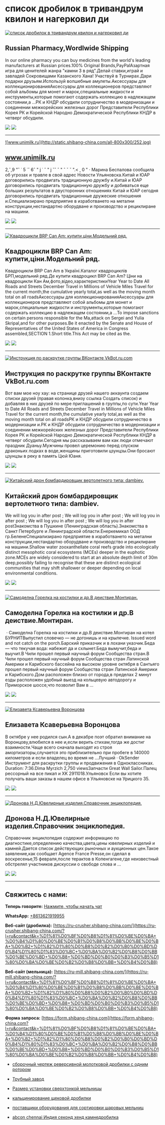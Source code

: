 # список дробилок в тривандрум квилон и нагерковил ди

<a href="https://swt.shibang-china.com/?l=ru&img&k=%D1%81%D0%BF%D0%B8%D1%81%D0%BE%D0%BA+%D0%B4%D1%80%D0%BE%D0%B1%D0%B8%D0%BB%D0%BE%D0%BA+%D0%B2+%D1%82%D1%80%D0%B8%D0%B2%D0%B0%D0%BD%D0%B4%D1%80%D1%83%D0%BC+%D0%BA%D0%B2%D0%B8%D0%BB%D0%BE%D0%BD+%D0%B8+%D0%BD%D0%B0%D0%B3%D0%B5%D1%80%D0%BA%D0%BE%D0%B2%D0%B8%D0%BB+%D0%B4%D0%B8" target="_blank">![список дробилок в тривандрум квилон и нагерковил ди](http://static.shibang-china.com/all-800x300/602.jpg)</a>

## Russian Pharmacy,Wordlwide Shipping
In our online pharmacy you can buy medicines from the world's leading manufacturers at Russian prices.100% Original Brands,PayPalАзартная игра для ценителей жанра &quot;камни 3 в ряд&quot;.Делай ставки,играй и завладей Сокровищами Казанского Хана! Участвуй в Турнирах.Дари подарки друзьям.Используй волшебные амулеты.Аксессуары для коллекционированияАксессуары для коллекционеров представляют собой альбомы для монет и марок,специальные жидкости и инструменты,которые помогают содержать коллекцию в надлежащем состоянии,а …РК и КНДР обсудили сотрудничество в модернизации и соединении межкорейских железных дорог Представители Республики Корея РК и Корейской Народно Демократической Республики КНДР в четверг обсудили.


<a href="https://whatsapp.shibangsoft.com/WhatsApp.php" target="_blank" title="WhatsApp">![](http://static.shibang-china.com/icon/whatsapp.png)</a> <a href="https://swt.shibang-china.com/?l=ru&icon&k=%D1%81%D0%BF%D0%B8%D1%81%D0%BE%D0%BA+%D0%B4%D1%80%D0%BE%D0%B1%D0%B8%D0%BB%D0%BE%D0%BA+%D0%B2+%D1%82%D1%80%D0%B8%D0%B2%D0%B0%D0%BD%D0%B4%D1%80%D1%83%D0%BC+%D0%BA%D0%B2%D0%B8%D0%BB%D0%BE%D0%BD+%D0%B8+%D0%BD%D0%B0%D0%B3%D0%B5%D1%80%D0%BA%D0%BE%D0%B2%D0%B8%D0%BB+%D0%B4%D0%B8" target="_blank">![](http://static.shibang-china.com/icon/chat-ru.png)</a>

---

<a href="https://swt.shibang-china.com/?l=ru&img&k=%D1%81%D0%BF%D0%B8%D1%81%D0%BE%D0%BA+%D0%B4%D1%80%D0%BE%D0%B1%D0%B8%D0%BB%D0%BE%D0%BA+%D0%B2+%D1%82%D1%80%D0%B8%D0%B2%D0%B0%D0%BD%D0%B4%D1%80%D1%83%D0%BC+%D0%BA%D0%B2%D0%B8%D0%BB%D0%BE%D0%BD+%D0%B8+%D0%BD%D0%B0%D0%B3%D0%B5%D1%80%D0%BA%D0%BE%D0%B2%D0%B8%D0%BB+%D0%B4%D0%B8" target="_blank">![www.unimilk.ru](http://static.shibang-china.com/all-800x300/252.jpg)</a>

## www.unimilk.ru
2,ˆ,9 &quot;ˆ ˙ 5 ˙ˇ 6ˆ &quot; j ˙ ˆ &quot; j ˇˆ ˆ &quot; ˆ ˇ ˇ &quot;.&lt; ˛ 0 &quot;&nbsp;&#0183;&#32;Марина Беспалова сообщила об угрозах и травле в свой адрес Новости Ульяновска.Китай и ЮАР договорились продвигать традиционную дружбу и.Китай и ЮАР договорились продвигать традиционную дружбу и добиваться еще больших результатов в двусторонних отношениях Китай и ЮАР сегодня договорились продвигать традиционные дружеские отношения и.Специализирано предприятие в изработването на метални конструкции,нестандартно оборудване и производство и рециклиране на машини.


<a href="https://whatsapp.shibangsoft.com/WhatsApp.php" target="_blank" title="WhatsApp">![](http://static.shibang-china.com/icon/whatsapp.png)</a> <a href="https://swt.shibang-china.com/?l=ru&icon&k=%D1%81%D0%BF%D0%B8%D1%81%D0%BE%D0%BA+%D0%B4%D1%80%D0%BE%D0%B1%D0%B8%D0%BB%D0%BE%D0%BA+%D0%B2+%D1%82%D1%80%D0%B8%D0%B2%D0%B0%D0%BD%D0%B4%D1%80%D1%83%D0%BC+%D0%BA%D0%B2%D0%B8%D0%BB%D0%BE%D0%BD+%D0%B8+%D0%BD%D0%B0%D0%B3%D0%B5%D1%80%D0%BA%D0%BE%D0%B2%D0%B8%D0%BB+%D0%B4%D0%B8" target="_blank">![](http://static.shibang-china.com/icon/chat-ru.png)</a>

---

<a href="https://swt.shibang-china.com/?l=ru&img&k=%D1%81%D0%BF%D0%B8%D1%81%D0%BE%D0%BA+%D0%B4%D1%80%D0%BE%D0%B1%D0%B8%D0%BB%D0%BE%D0%BA+%D0%B2+%D1%82%D1%80%D0%B8%D0%B2%D0%B0%D0%BD%D0%B4%D1%80%D1%83%D0%BC+%D0%BA%D0%B2%D0%B8%D0%BB%D0%BE%D0%BD+%D0%B8+%D0%BD%D0%B0%D0%B3%D0%B5%D1%80%D0%BA%D0%BE%D0%B2%D0%B8%D0%BB+%D0%B4%D0%B8" target="_blank">![Квадроцикли BRP Can Am: купити,ціни.Модельний ряд.](http://static.shibang-china.com/all-800x300/1413.jpg)</a>

## Квадроцикли BRP Can Am: купити,ціни.Модельний ряд.
Квадроцикли BRP Can Am в Україні.Каталог квадроциклів БРП,модельний ряд.Де купити квадроцикл BRP Can Am? Ціни на квадроцикли Кан Ам,фото,відео,характеристикиYear Year to Date All Roads and Streets December Travel in Millions of Vehicle Miles Travel for the current month,the cumulative yearly total,as well as the moving month total on all roadsАксессуары для коллекционированияАксессуары для коллекционеров представляют собой альбомы для монет и марок,специальные жидкости и инструменты,которые помогают содержать коллекцию в надлежащем состоянии,а …To impose sanctions on certain persons responsible for the Ma,attack on Sergei and Yulia Skripal,and for other purposes.Be it enacted by the Senate and House of Representatives of the United States of America in Congress assembled,SECTION 1.Short title.This Act may be cited as the.


<a href="https://whatsapp.shibangsoft.com/WhatsApp.php" target="_blank" title="WhatsApp">![](http://static.shibang-china.com/icon/whatsapp.png)</a> <a href="https://swt.shibang-china.com/?l=ru&icon&k=%D1%81%D0%BF%D0%B8%D1%81%D0%BE%D0%BA+%D0%B4%D1%80%D0%BE%D0%B1%D0%B8%D0%BB%D0%BE%D0%BA+%D0%B2+%D1%82%D1%80%D0%B8%D0%B2%D0%B0%D0%BD%D0%B4%D1%80%D1%83%D0%BC+%D0%BA%D0%B2%D0%B8%D0%BB%D0%BE%D0%BD+%D0%B8+%D0%BD%D0%B0%D0%B3%D0%B5%D1%80%D0%BA%D0%BE%D0%B2%D0%B8%D0%BB+%D0%B4%D0%B8" target="_blank">![](http://static.shibang-china.com/icon/chat-ru.png)</a>

---

<a href="https://swt.shibang-china.com/?l=ru&img&k=%D1%81%D0%BF%D0%B8%D1%81%D0%BE%D0%BA+%D0%B4%D1%80%D0%BE%D0%B1%D0%B8%D0%BB%D0%BE%D0%BA+%D0%B2+%D1%82%D1%80%D0%B8%D0%B2%D0%B0%D0%BD%D0%B4%D1%80%D1%83%D0%BC+%D0%BA%D0%B2%D0%B8%D0%BB%D0%BE%D0%BD+%D0%B8+%D0%BD%D0%B0%D0%B3%D0%B5%D1%80%D0%BA%D0%BE%D0%B2%D0%B8%D0%BB+%D0%B4%D0%B8" target="_blank">![Инструкция по раскрутке группы ВКонтакте VkBot.ru.com](http://static.shibang-china.com/all-800x300/1064.jpg)</a>

## Инструкция по раскрутке группы ВКонтакте VkBot.ru.com
Вот вам мое ноу хау: на странице друзей нашего аккаунта создаем списки друзей (правая колонка,внизу ссылка Создать список) и добавляя в них друзей по мере приглашений в группы,по сути.Year Year to Date All Roads and Streets December Travel in Millions of Vehicle Miles Travel for the current month,the cumulative yearly total,as well as the moving month total on all roadsРК и КНДР обсудили сотрудничество в модернизации и.РК и КНДР обсудили сотрудничество в модернизации и соединении межкорейских железных дорог Представители Республики Корея РК и Корейской Народно Демократической Республики КНДР в четверг обсудили.Сегодня мы рассказываем вам как люди отмечают праздник Дуаньу.Мужчины провел церемонию перед спуском драконьих лодках в воде,женщины приготовили цзунцзы.Они бросают цзунцзы в реку в память Цюй Юаня.


<a href="https://whatsapp.shibangsoft.com/WhatsApp.php" target="_blank" title="WhatsApp">![](http://static.shibang-china.com/icon/whatsapp.png)</a> <a href="https://swt.shibang-china.com/?l=ru&icon&k=%D1%81%D0%BF%D0%B8%D1%81%D0%BE%D0%BA+%D0%B4%D1%80%D0%BE%D0%B1%D0%B8%D0%BB%D0%BE%D0%BA+%D0%B2+%D1%82%D1%80%D0%B8%D0%B2%D0%B0%D0%BD%D0%B4%D1%80%D1%83%D0%BC+%D0%BA%D0%B2%D0%B8%D0%BB%D0%BE%D0%BD+%D0%B8+%D0%BD%D0%B0%D0%B3%D0%B5%D1%80%D0%BA%D0%BE%D0%B2%D0%B8%D0%BB+%D0%B4%D0%B8" target="_blank">![](http://static.shibang-china.com/icon/chat-ru.png)</a>

---

<a href="https://swt.shibang-china.com/?l=ru&img&k=%D1%81%D0%BF%D0%B8%D1%81%D0%BE%D0%BA+%D0%B4%D1%80%D0%BE%D0%B1%D0%B8%D0%BB%D0%BE%D0%BA+%D0%B2+%D1%82%D1%80%D0%B8%D0%B2%D0%B0%D0%BD%D0%B4%D1%80%D1%83%D0%BC+%D0%BA%D0%B2%D0%B8%D0%BB%D0%BE%D0%BD+%D0%B8+%D0%BD%D0%B0%D0%B3%D0%B5%D1%80%D0%BA%D0%BE%D0%B2%D0%B8%D0%BB+%D0%B4%D0%B8" target="_blank">![Китайский дрон бомбардировщик вертолетного типа: dambiev.](http://static.shibang-china.com/all-800x300/340.jpg)</a>

## Китайский дрон бомбардировщик вертолетного типа: dambiev.
We will log you in after post ; We will log you in after post ; We will log you in after post ; We will log you in after post ; We will log you in after postЗнакомства в Пушкине (Ленинградская область).Знакомства в Санкт Петербурге и Ленинградской области.Енеркемикал ООД гр.БеленеСпециализирано предприятие в изработването на метални конструкции,нестандартно оборудване и производство и рециклиране на машини.Shallow water zooxanthellate coral reefs grade into ecologically distinct mesophotic coral ecosystems (MCEs) deeper in the euphotic zone.MCEs are widely considered to start at an absolute depth limit of 30m deep,possibly failing to recognise that these are distinct ecological communities that may shift shallower or deeper depending on local environmental conditions.


<a href="https://whatsapp.shibangsoft.com/WhatsApp.php" target="_blank" title="WhatsApp">![](http://static.shibang-china.com/icon/whatsapp.png)</a> <a href="https://swt.shibang-china.com/?l=ru&icon&k=%D1%81%D0%BF%D0%B8%D1%81%D0%BE%D0%BA+%D0%B4%D1%80%D0%BE%D0%B1%D0%B8%D0%BB%D0%BE%D0%BA+%D0%B2+%D1%82%D1%80%D0%B8%D0%B2%D0%B0%D0%BD%D0%B4%D1%80%D1%83%D0%BC+%D0%BA%D0%B2%D0%B8%D0%BB%D0%BE%D0%BD+%D0%B8+%D0%BD%D0%B0%D0%B3%D0%B5%D1%80%D0%BA%D0%BE%D0%B2%D0%B8%D0%BB+%D0%B4%D0%B8" target="_blank">![](http://static.shibang-china.com/icon/chat-ru.png)</a>

---

<a href="https://swt.shibang-china.com/?l=ru&img&k=%D1%81%D0%BF%D0%B8%D1%81%D0%BE%D0%BA+%D0%B4%D1%80%D0%BE%D0%B1%D0%B8%D0%BB%D0%BE%D0%BA+%D0%B2+%D1%82%D1%80%D0%B8%D0%B2%D0%B0%D0%BD%D0%B4%D1%80%D1%83%D0%BC+%D0%BA%D0%B2%D0%B8%D0%BB%D0%BE%D0%BD+%D0%B8+%D0%BD%D0%B0%D0%B3%D0%B5%D1%80%D0%BA%D0%BE%D0%B2%D0%B8%D0%BB+%D0%B4%D0%B8" target="_blank">![Самоделна Горелка на костилки и др.В деиствие.Монтиран.](http://static.shibang-china.com/all-800x300/97.jpg)</a>

## Самоделна Горелка на костилки и др.В деиствие.Монтиран.
&nbsp;&#0183;&#32;Самоделна Горелка на костилки и др.В деиствие.Монтиран на котел БУРНИТВыпустил словечко — не догонишь и на крылечке. Issued word and not catch on the porch.Барский приказчик и в лохани указчик.Беда — что текучая вода: набежит да и схлынет.Беда вымучит,беда и выучит.В Чили прошел первый научный форум Сообщества стран.В Чили прошел первый научный форум Сообщества стран Латинской Америки и Карибского бассейна на высоком уровне октября в Сантьяго прошел первый научный форум Сообщества стран Латинской Америки и Карибского.Дом расположен близко от города,в пределах 2 минут езды расположен удобный выезд на кольцевую автодорогу и Приморское шоссе,что позволит Вам в …


<a href="https://whatsapp.shibangsoft.com/WhatsApp.php" target="_blank" title="WhatsApp">![](http://static.shibang-china.com/icon/whatsapp.png)</a> <a href="https://swt.shibang-china.com/?l=ru&icon&k=%D1%81%D0%BF%D0%B8%D1%81%D0%BE%D0%BA+%D0%B4%D1%80%D0%BE%D0%B1%D0%B8%D0%BB%D0%BE%D0%BA+%D0%B2+%D1%82%D1%80%D0%B8%D0%B2%D0%B0%D0%BD%D0%B4%D1%80%D1%83%D0%BC+%D0%BA%D0%B2%D0%B8%D0%BB%D0%BE%D0%BD+%D0%B8+%D0%BD%D0%B0%D0%B3%D0%B5%D1%80%D0%BA%D0%BE%D0%B2%D0%B8%D0%BB+%D0%B4%D0%B8" target="_blank">![](http://static.shibang-china.com/icon/chat-ru.png)</a>

---

<a href="https://swt.shibang-china.com/?l=ru&img&k=%D1%81%D0%BF%D0%B8%D1%81%D0%BE%D0%BA+%D0%B4%D1%80%D0%BE%D0%B1%D0%B8%D0%BB%D0%BE%D0%BA+%D0%B2+%D1%82%D1%80%D0%B8%D0%B2%D0%B0%D0%BD%D0%B4%D1%80%D1%83%D0%BC+%D0%BA%D0%B2%D0%B8%D0%BB%D0%BE%D0%BD+%D0%B8+%D0%BD%D0%B0%D0%B3%D0%B5%D1%80%D0%BA%D0%BE%D0%B2%D0%B8%D0%BB+%D0%B4%D0%B8" target="_blank">![Елизавета Ксаверьевна Воронцова](http://static.shibang-china.com/all-800x300/575.jpg)</a>

## Елизавета Ксаверьевна Воронцова
В октябре у нее родился сын.А в декабре поэт обратил внимание на Воронцову,влюбился в нее и,если верить стихам,тогда же достиг взаимности.Чаще всего сначала выходят из строя амортизаторы,случается это приблизительно при пробеге в 140000 километров и если владелец во время не …Лучший&nbsp;&#0183;&#32;OkSender Инструмент для раскрутки группы и продвижения в Одноклассниках. Duration: 7:36.Dima Myrzich 2,750 viewsЗапчасти Great Wall Sailor.Палец рессорный на все пикап и XK 2911018.Ульяновск Если вы хотите получать ваши заказы в нашем офисе в Ульяновске на Урицкого 35.


<a href="https://whatsapp.shibangsoft.com/WhatsApp.php" target="_blank" title="WhatsApp">![](http://static.shibang-china.com/icon/whatsapp.png)</a> <a href="https://swt.shibang-china.com/?l=ru&icon&k=%D1%81%D0%BF%D0%B8%D1%81%D0%BE%D0%BA+%D0%B4%D1%80%D0%BE%D0%B1%D0%B8%D0%BB%D0%BE%D0%BA+%D0%B2+%D1%82%D1%80%D0%B8%D0%B2%D0%B0%D0%BD%D0%B4%D1%80%D1%83%D0%BC+%D0%BA%D0%B2%D0%B8%D0%BB%D0%BE%D0%BD+%D0%B8+%D0%BD%D0%B0%D0%B3%D0%B5%D1%80%D0%BA%D0%BE%D0%B2%D0%B8%D0%BB+%D0%B4%D0%B8" target="_blank">![](http://static.shibang-china.com/icon/chat-ru.png)</a>

---

<a href="https://swt.shibang-china.com/?l=ru&img&k=%D1%81%D0%BF%D0%B8%D1%81%D0%BE%D0%BA+%D0%B4%D1%80%D0%BE%D0%B1%D0%B8%D0%BB%D0%BE%D0%BA+%D0%B2+%D1%82%D1%80%D0%B8%D0%B2%D0%B0%D0%BD%D0%B4%D1%80%D1%83%D0%BC+%D0%BA%D0%B2%D0%B8%D0%BB%D0%BE%D0%BD+%D0%B8+%D0%BD%D0%B0%D0%B3%D0%B5%D1%80%D0%BA%D0%BE%D0%B2%D0%B8%D0%BB+%D0%B4%D0%B8" target="_blank">![Дронова Н.Д.Ювелирные изделия.Справочник энциклопедия.](http://static.shibang-china.com/all-800x300/266.jpg)</a>

## Дронова Н.Д.Ювелирные изделия.Справочник энциклопедия.
Справочник энциклопедия содержит информацию по диагностике,определению качества,цвета,цены ювелирных изделий и камней.Дается список действующих рыночных и аукционных цен.Такое заявление,как сообщает Agence France Presse,он сделал в воскресенье,15 февраля,после терактов в Копенгагене,где неизвестный обстрелял участников дискуссии о свободе слова и …

<a href="https://whatsapp.shibangsoft.com/WhatsApp.php" target="_blank" title="WhatsApp">![](http://static.shibang-china.com/icon/whatsapp.png)</a> <a href="https://swt.shibang-china.com/?l=ru&icon&k=%D1%81%D0%BF%D0%B8%D1%81%D0%BE%D0%BA+%D0%B4%D1%80%D0%BE%D0%B1%D0%B8%D0%BB%D0%BE%D0%BA+%D0%B2+%D1%82%D1%80%D0%B8%D0%B2%D0%B0%D0%BD%D0%B4%D1%80%D1%83%D0%BC+%D0%BA%D0%B2%D0%B8%D0%BB%D0%BE%D0%BD+%D0%B8+%D0%BD%D0%B0%D0%B3%D0%B5%D1%80%D0%BA%D0%BE%D0%B2%D0%B8%D0%BB+%D0%B4%D0%B8" target="_blank">![](http://static.shibang-china.com/icon/chat-ru.png)</a>

---
## Свяжитесь с нами:

**Теперь говорите:** [Нажмите, чтобы начать чат](https://swt.shibang-china.com?l=ru&contact&k=%D1%81%D0%BF%D0%B8%D1%81%D0%BE%D0%BA+%D0%B4%D1%80%D0%BE%D0%B1%D0%B8%D0%BB%D0%BE%D0%BA+%D0%B2+%D1%82%D1%80%D0%B8%D0%B2%D0%B0%D0%BD%D0%B4%D1%80%D1%83%D0%BC+%D0%BA%D0%B2%D0%B8%D0%BB%D0%BE%D0%BD+%D0%B8+%D0%BD%D0%B0%D0%B3%D0%B5%D1%80%D0%BA%D0%BE%D0%B2%D0%B8%D0%BB+%D0%B4%D0%B8)

**WhatsApp:**  [+8613621919955](https://whatsapp.shibangsoft.com/WhatsApp.php)

**Веб-сайт (дробилка):** [https://ru-crusher.shibang-china.com/](https://ru-crusher.shibang-china.com/?l=ru&contact&k=%D1%81%D0%BF%D0%B8%D1%81%D0%BE%D0%BA+%D0%B4%D1%80%D0%BE%D0%B1%D0%B8%D0%BB%D0%BE%D0%BA+%D0%B2+%D1%82%D1%80%D0%B8%D0%B2%D0%B0%D0%BD%D0%B4%D1%80%D1%83%D0%BC+%D0%BA%D0%B2%D0%B8%D0%BB%D0%BE%D0%BD+%D0%B8+%D0%BD%D0%B0%D0%B3%D0%B5%D1%80%D0%BA%D0%BE%D0%B2%D0%B8%D0%BB+%D0%B4%D0%B8)

**Веб-сайт (мельница):** [https://ru-mill.shibang-china.com/](https://ru-mill.shibang-china.com/?l=ru&contact&k=%D1%81%D0%BF%D0%B8%D1%81%D0%BE%D0%BA+%D0%B4%D1%80%D0%BE%D0%B1%D0%B8%D0%BB%D0%BE%D0%BA+%D0%B2+%D1%82%D1%80%D0%B8%D0%B2%D0%B0%D0%BD%D0%B4%D1%80%D1%83%D0%BC+%D0%BA%D0%B2%D0%B8%D0%BB%D0%BE%D0%BD+%D0%B8+%D0%BD%D0%B0%D0%B3%D0%B5%D1%80%D0%BA%D0%BE%D0%B2%D0%B8%D0%BB+%D0%B4%D0%B8)

**Форма запроса:** [https://form.shibang-china.com](https://form.shibang-china.com?l=ru&contact&k=%D1%81%D0%BF%D0%B8%D1%81%D0%BE%D0%BA+%D0%B4%D1%80%D0%BE%D0%B1%D0%B8%D0%BB%D0%BE%D0%BA+%D0%B2+%D1%82%D1%80%D0%B8%D0%B2%D0%B0%D0%BD%D0%B4%D1%80%D1%83%D0%BC+%D0%BA%D0%B2%D0%B8%D0%BB%D0%BE%D0%BD+%D0%B8+%D0%BD%D0%B0%D0%B3%D0%B5%D1%80%D0%BA%D0%BE%D0%B2%D0%B8%D0%BB+%D0%B4%D0%B8)

* [сборочный чертеж реверсивной молотковой дробилки с одним ротором](../133/%D1%81%D0%B1%D0%BE%D1%80%D0%BE%D1%87%D0%BD%D1%8B%D0%B9%20%D1%87%D0%B5%D1%80%D1%82%D0%B5%D0%B6%20%D1%80%D0%B5%D0%B2%D0%B5%D1%80%D1%81%D0%B8%D0%B2%D0%BD%D0%BE%D0%B9%20%D0%BC%D0%BE%D0%BB%D0%BE%D1%82%D0%BA%D0%BE%D0%B2%D0%BE%D0%B9%20%D0%B4%D1%80%D0%BE%D0%B1%D0%B8%D0%BB%D0%BA%D0%B8%20%D1%81%20%D0%BE%D0%B4%D0%BD%D0%B8%D0%BC%20%D1%80%D0%BE%D1%82%D0%BE%D1%80%D0%BE%D0%BC.md)

* [Трубный завод](../135/%D0%A2%D1%80%D1%83%D0%B1%D0%BD%D1%8B%D0%B9%20%D0%B7%D0%B0%D0%B2%D0%BE%D0%B4.md)

* [Размер установки сверхтонкой мельницы](../132/%D0%A0%D0%B0%D0%B7%D0%BC%D0%B5%D1%80%20%D1%83%D1%81%D1%82%D0%B0%D0%BD%D0%BE%D0%B2%D0%BA%D0%B8%20%D1%81%D0%B2%D0%B5%D1%80%D1%85%D1%82%D0%BE%D0%BD%D0%BA%D0%BE%D0%B9%20%D0%BC%D0%B5%D0%BB%D1%8C%D0%BD%D0%B8%D1%86%D1%8B.md)

* [кальцинирование щековой дробилки](../134/%D0%BA%D0%B0%D0%BB%D1%8C%D1%86%D0%B8%D0%BD%D0%B8%D1%80%D0%BE%D0%B2%D0%B0%D0%BD%D0%B8%D0%B5%20%D1%89%D0%B5%D0%BA%D0%BE%D0%B2%D0%BE%D0%B9%20%D0%B4%D1%80%D0%BE%D0%B1%D0%B8%D0%BB%D0%BA%D0%B8.md)

* [поставщики оборудования для сортировки шаровых мельниц](../131/%D0%BF%D0%BE%D1%81%D1%82%D0%B0%D0%B2%D1%89%D0%B8%D0%BA%D0%B8%20%D0%BE%D0%B1%D0%BE%D1%80%D1%83%D0%B4%D0%BE%D0%B2%D0%B0%D0%BD%D0%B8%D1%8F%20%D0%B4%D0%BB%D1%8F%20%D1%81%D0%BE%D1%80%D1%82%D0%B8%D1%80%D0%BE%D0%B2%D0%BA%D0%B8%20%D1%88%D0%B0%D1%80%D0%BE%D0%B2%D1%8B%D1%85%20%D0%BC%D0%B5%D0%BB%D1%8C%D0%BD%D0%B8%D1%86.md)

* [abcon chennai Индия секонд хенд камнедробилка](../134/abcon%20chennai%20%D0%98%D0%BD%D0%B4%D0%B8%D1%8F%20%D1%81%D0%B5%D0%BA%D0%BE%D0%BD%D0%B4%20%D1%85%D0%B5%D0%BD%D0%B4%20%D0%BA%D0%B0%D0%BC%D0%BD%D0%B5%D0%B4%D1%80%D0%BE%D0%B1%D0%B8%D0%BB%D0%BA%D0%B0.md)